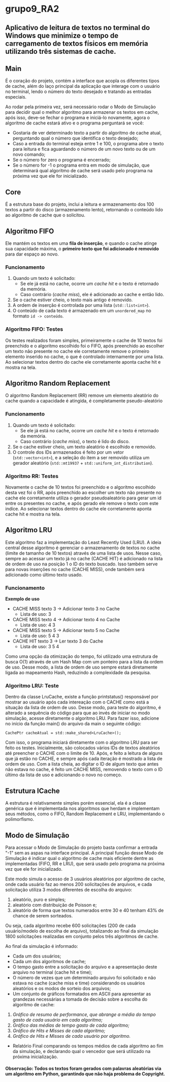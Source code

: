 # grupo9_RA2

## Aplicativo de leitura de textos no terminal do Windows que minimize o tempo de carregamento de textos físicos em memória utilizando três sistemas de cache.

## Main
É o coração do projeto, contém a interface que acopla os diferentes tipos de cache, além do laço principal da aplicação que interage com o usuário no terminal, lendo o número do texto desejado e tratando as entradas especiais.

Ao rodar pela primeira vez, será necessário rodar o Modo de Simulação para decidir qual o melhor algoritmo para armazenar os textos em cache, após isso, deve-se fechar o programa e iniciá-lo novamente, agora o algoritmo de cache estará ativo e o programa perguntará se você:
* Gostaria de ver determinado texto a partir do algoritmo de cache atual, perguntando qual o número que identifica o texto desejado;
* Caso a entrada do terminal esteja entre 1 e 100, o programa abre o texto para leitura e fica aguardando o número de um novo texto ou de um novo comando;
* Se o número for zero o programa é encerrado;
* Se o número for -1 o programa entra em modo de simulação, que determinará qual algoritmo de cache será usado pelo programa na próxima vez que ele for inicializado.

## Core
É a estrutura base do projeto, inclui a leitura e armazenamento dos 100 textos a partir do disco (armazenamento lento), retornando o conteúdo lido ao algoritmo de cache que o solicitou.

## Algoritmo FIFO 
Ele mantém os textos em uma **fila de inserção**, e quando o cache atinge sua capacidade máxima, o **primeiro texto que foi adicionado é removido** para dar espaço ao novo.

### Funcionamento
1. Quando um texto é solicitado:
   - Se ele já está no cache, ocorre um *cache hit* e o texto é retornado da memória.
   - Caso contrário (*cache miss*), ele é adicionado ao cache e então lido.
2. Se o cache estiver cheio, o texto mais antigo é removido.
3. A ordem de inserção é controlada por uma lista (`std::list<int>`).
4. O conteúdo de cada texto é armazenado em um `unordered_map` no formato `id -> conteúdo`.

### Algoritmo FIFO: Testes
Os testes realizados foram simples, primeiramente o cache de 10 textos foi preenchido e o algoritmo escolhido foi o FIFO, após preenchido ao escolher um texto não presente no cache ele corretamente remove o primeiro elemento inserido no cache, o que é controlado internamente por uma lista. Ao selecionar textos dentro do cache ele corretamente aponta cache hit e mostra na tela.

## Algoritmo Random Replacement
O algoritmo Random Replacement (RR) remove um elemento aleatório do cache quando a capacidade é atingida, é completamente pseudo-aleatório

### Funcionamento
1. Quando um texto é solicitado:
   - Se ele já está no cache, ocorre um *cache hit* e o texto é retornado da memória.
   - Caso contrário (*cache miss*), o texto é lido do disco.
2. Se o cache estiver cheio, um texto aleatório é escolhido e removido.
3. O controle dos IDs armazenados é feito por um vetor (`std::vector<int>`), e a seleção do item a ser removido utiliza um gerador aleatório (`std::mt19937` + `std::uniform_int_distribution`).

### Algoritmo RR: Testes
Novamente o cache de 10 textos foi preenchido e o algoritmo escolhido desta vez foi o RR, após preenchido ao escolher um texto não presente no cache ele corretamente utiliza o gerador pseudoaleatório para gerar um id entre os presentes no cache, e após gerado ele remove o texto com este indíce. Ao selecionar textos dentro do cache ele corretamente aponta cache hit e mostra na tela.

## Algoritmo LRU
Este algoritmo faz a implementação do Least Recently Used (LRU). A ideia central desse algoritmo é gerenciar o armazenamento de textos no cache (limite de tamanho de 10 textos) através de uma lista de usos. Nesse caso, sempre ao acessar um texto já no cache (CACHE HIT) é adicionado na lista de ordem de uso na posição 1 o ID do texto buscado. Isso também serve para novas inserções no cache (CACHE MISS), onde também será adicionado como último texto usado. 

### Funcionamento
**Exemplo de uso**
* CACHE MISS texto 3 -> Adicionar texto 3 no Cache
  * Lista de uso:
  3
* CACHE MISS texto 4 -> Adicionar texto 4 no Cache
  * Lista de uso:
  4
  3
* CACHE MISS texto 5 -> Adicionar texto 5 no Cache
  * Lista de uso:
  5
  4
  3
* CACHE HIT texto 3 -> Ler texto 3 do Cache
  * Lista de uso:
  3
  5
  4

Como uma opção da otimização do tempo, foi utilizado uma estrutura de busca O(1) através de um Hash Map com um ponteiro para a lista da ordem de uso. Desse modo, a lista de ordem de uso sempre estará diretamente ligada ao mapeamento Hash, reduzindo a complexidade da pesquisa.  

### Algoritmo LRU: Teste
Dentro da classe LruCache, existe a função printstatus() responsável por mostrar ao usuário após cada intereação com o CACHE como está a situação da lista de ordem de uso. Desse modo, para teste do algoritmo, é alterado a sequência do código para que ao invés de iniciar no modo simulação, acesse diretamente o algoritmo LRU. Para fazer isso, adicione no início da função main() do arquivo da main o seguinte código:
```
CachePtr cacheAtual = std::make_shared<LruCache>();
```
Com isso, o programa iniciará diretamente com o algoritmo LRU para ser feito os testes. Inicialmente, são colocados vários IDs de textos aleatórios até preencher o CACHE com o limite de 10. Após, e feito a leitura de alguns que já estão no CACHE, e sempre após cada iteração é mostrado a lista de ordem de uso. Com a lista cheia, ao digitar o ID de algum texto que antes não estava no cache, é feito um CACHE MISS, removendo o texto com o ID último da lista de uso e adicionando o novo no começo. 

## Estrutura ICache 
A estrutura é relativamente simples porém essencial, ela é a classe genérica que é implementada nos algoritmos que herdam e implementam seus métodos, como o FIFO, Random Replacement e LRU, implementando o polimorfismo.

## Modo de Simulação
Para acessar o Modo de Simulação do projeto basta confirmar a entrada "-1" sem as aspas na interface principal. A principal função desse Modo de Simulação é indicar qual o algoritmo de cache mais eficiente dentre as implementadas (FIFO, RR e LRU), que será usado pelo programa na próxima vez que ele for inicializado.

Este modo simula o acesso de 3 usuários aleatórios por algoritmo de cache, onde cada usuário faz ao menos 200 solicitações de arquivos, e cada solicitação utiliza 3 modos diferentes de escolha do arquivo:
1. aleatório, puro e simples;
2. aleatório com distribuição de Poisson e;
3. aleatório de forma que textos numerados entre 30 e 40 tenham 43% de chance de serem sorteados.

Ou seja, cada algoritmo recebe 600 solicitações (200 de cada usuário/modelo de escolha de arquivo), totalizando ao final da simulação 1800 solicitações realizadas em conjunto pelos três algoritmos de cache. 

Ao final da simulação é informado:
* Cada um dos usuários;
* Cada um dos algoritmos de cache; 
* O tempo gasto entre a solicitação do arquivo e a apresentação deste arquivo no terminal (cache hit e time);
* O número de vezes que um determinado arquivo foi solicitado e não estava no cache (cache miss e time) considerando os usuários aleatórios e os modos de sorteio dos arquivos;
* Um conjunto de gráficos formatados em ASCII para apresentar as grandezas necessárias a tomada de decisão sobre a escolha do algoritmo de cache:
1. *Gráfico de resumo de performance, que abrange a média do tempo gasto de cada usuário em cada algoritmo;*
2. *Gráfico das médias de tempo gasto de cada algoritmo;*
3. *Gráfico de Hits e Misses de cada algoritmo;*
4. *Gráfico de Hits e Misses de cada usuário por algoritmo.*
* Relatório Final comparando os tempos médios de cada algoritmo ao fim da simulação, e declarando qual o vencedor que será utilizado na próxima inicialização.

#### Observação: Todos os textos foram gerados com palavras aleatórias via um algoritmo em Python, garantindo que não haja problema de Copyright.